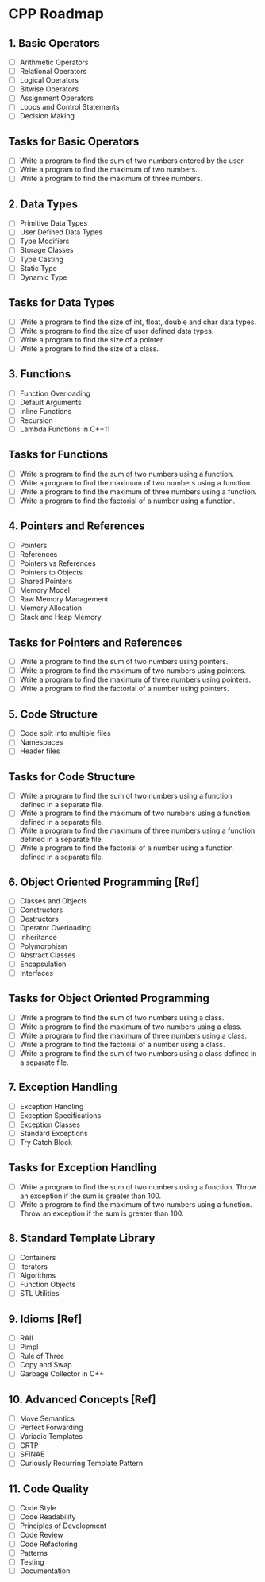 # CPP Roadmap

## 1. Basic Operators

- [ ] Arithmetic Operators
- [ ] Relational Operators
- [ ] Logical Operators
- [ ] Bitwise Operators
- [ ] Assignment Operators
- [ ] Loops and Control Statements
- [ ] Decision Making

## Tasks for Basic Operators

- [ ] Write a program to find the sum of two numbers entered by the user.
- [ ] Write a program to find the maximum of two numbers.
- [ ] Write a program to find the maximum of three numbers.

## 2. Data Types

- [ ] Primitive Data Types
- [ ] User Defined Data Types
- [ ] Type Modifiers
- [ ] Storage Classes
- [ ] Type Casting
- [ ] Static Type
- [ ] Dynamic Type

## Tasks for Data Types

- [ ] Write a program to find the size of int, float, double and char data types.
- [ ] Write a program to find the size of user defined data types.
- [ ] Write a program to find the size of a pointer.
- [ ] Write a program to find the size of a class.

## 3. Functions

- [ ] Function Overloading
- [ ] Default Arguments
- [ ] Inline Functions
- [ ] Recursion
- [ ] Lambda Functions in C++11

## Tasks for Functions

- [ ] Write a program to find the sum of two numbers using a function.
- [ ] Write a program to find the maximum of two numbers using a function.
- [ ] Write a program to find the maximum of three numbers using a function.
- [ ] Write a program to find the factorial of a number using a function.

## 4. Pointers and References

- [ ] Pointers
- [ ] References
- [ ] Pointers vs References
- [ ] Pointers to Objects
- [ ] Shared Pointers
- [ ] Memory Model
- [ ] Raw Memory Management
- [ ] Memory Allocation
- [ ] Stack and Heap Memory

## Tasks for Pointers and References

- [ ] Write a program to find the sum of two numbers using pointers.
- [ ] Write a program to find the maximum of two numbers using pointers.
- [ ] Write a program to find the maximum of three numbers using pointers.
- [ ] Write a program to find the factorial of a number using pointers.

## 5. Code Structure

- [ ] Code split into multiple files
- [ ] Namespaces
- [ ] Header files

## Tasks for Code Structure

- [ ] Write a program to find the sum of two numbers using a function defined in a separate file.
- [ ] Write a program to find the maximum of two numbers using a function defined in a separate file.
- [ ] Write a program to find the maximum of three numbers using a function defined in a separate file.
- [ ] Write a program to find the factorial of a number using a function defined in a separate file.

## 6. Object Oriented Programming [Ref]

- [ ] Classes and Objects
- [ ] Constructors
- [ ] Destructors
- [ ] Operator Overloading
- [ ] Inheritance
- [ ] Polymorphism
- [ ] Abstract Classes
- [ ] Encapsulation
- [ ] Interfaces

## Tasks for Object Oriented Programming

- [ ] Write a program to find the sum of two numbers using a class.
- [ ] Write a program to find the maximum of two numbers using a class.
- [ ] Write a program to find the maximum of three numbers using a class.
- [ ] Write a program to find the factorial of a number using a class.
- [ ] Write a program to find the sum of two numbers using a class defined in a separate file.

## 7. Exception Handling

- [ ] Exception Handling
- [ ] Exception Specifications
- [ ] Exception Classes
- [ ] Standard Exceptions
- [ ] Try Catch Block

## Tasks for Exception Handling

- [ ] Write a program to find the sum of two numbers using a function. Throw an exception if the sum is greater than 100.
- [ ] Write a program to find the maximum of two numbers using a function. Throw an exception if the sum is greater than 100.

## 8. Standard Template Library

- [ ] Containers
- [ ] Iterators
- [ ] Algorithms
- [ ] Function Objects
- [ ] STL Utilities

## 9. Idioms [Ref]

- [ ] RAII
- [ ] Pimpl
- [ ] Rule of Three
- [ ] Copy and Swap
- [ ] Garbage Collector in C++

## 10. Advanced Concepts [Ref]

- [ ] Move Semantics
- [ ] Perfect Forwarding
- [ ] Variadic Templates
- [ ] CRTP
- [ ] SFINAE
- [ ] Curiously Recurring Template Pattern

## 11. Code Quality

- [ ] Code Style
- [ ] Code Readability
- [ ] Principles of Development
- [ ] Code Review
- [ ] Code Refactoring
- [ ] Patterns
- [ ] Testing
- [ ] Documentation

